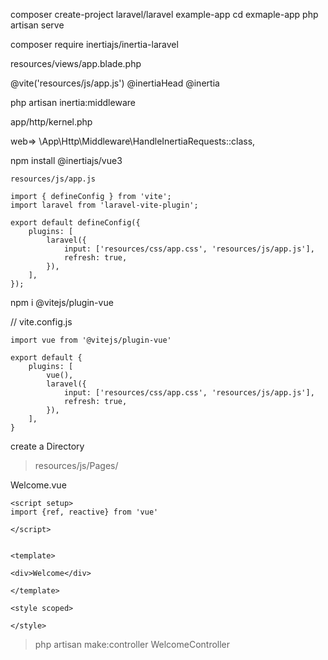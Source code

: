 

composer create-project laravel/laravel example-app
cd exmaple-app
php artisan serve

composer require inertiajs/inertia-laravel


resources/views/app.blade.php

<!DOCTYPE html>
<html>
  <head>
    <meta charset="utf-8" />
    <meta name="viewport" content="width=device-width, initial-scale=1.0, maximum-scale=1.0" />
    @vite('resources/js/app.js')
    @inertiaHead
  </head>
  <body>
    @inertia
  </body>
</html>


php artisan inertia:middleware

app/http/kernel.php

web=>
\App\Http\Middleware\HandleInertiaRequests::class,



npm install @inertiajs/vue3
```
resources/js/app.js

import { defineConfig } from 'vite';
import laravel from 'laravel-vite-plugin';

export default defineConfig({
    plugins: [
        laravel({
            input: ['resources/css/app.css', 'resources/js/app.js'],
            refresh: true,
        }),
    ],
});
```

npm i @vitejs/plugin-vue

// vite.config.js
```
import vue from '@vitejs/plugin-vue'

export default {
    plugins: [
        vue(),
        laravel({
            input: ['resources/css/app.css', 'resources/js/app.js'],
            refresh: true,
        }),
    ],
}
```


create a Directory
> resources/js/Pages/

Welcome.vue
```
<script setup>
import {ref, reactive} from 'vue'

</script>


<template>

<div>Welcome</div>

</template>

<style scoped>

</style>
```

> php artisan make:controller WelcomeController


